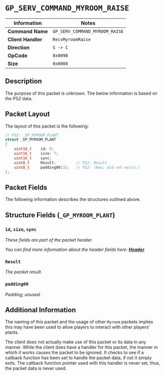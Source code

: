 # `GP_SERV_COMMAND_MYROOM_RAISE`

| Information               | Notes |
|---                        |---    |
| **Command Name**          | `GP_SERV_COMMAND_MYROOM_RAISE` |
| **Client Handler**        | `RecvMyroomRaise` |
| **Direction**             | `S -> C` |
| **OpCode**                | `0x009B` |
| **Size**                  | `0x0008` |

## Description

The purpose of this packet is unknown. The below information is based on the PS2 data.

## Packet Layout

The layout of this packet is the following:

```cpp
// PS2: _GP_MYROOM_PLANT
struct _GP_MYROOM_PLANT
{
    uint16_t    id: 9;
    uint16_t    size: 7;
    uint16_t    sync;
    uint8_t     Result;         // PS2: Result
    uint8_t     padding00[3];   // PS2: (New; did not exist.)
};
```

## Packet Fields

The following information describes the structures outlined above.

## Structure Fields (`_GP_MYROOM_PLANT`)

### `id`, `size`, `sync`

_These fields are part of the packet header._

_You can find more information about the header fields here: [**Header**](/world/server/Header.md)_

### `Result`

_The packet result._

### `padding00`

_Padding; unused._

## Additional Information

The naming of this packet and the usage of other `Myroom` packets implies this may have been used to allow players to interact with other players' plants.

The client does not actually make use of this packet or its data in any manner. While the client does have a handler for this packet, the manner in which it works causes the packet to be ignored. It checks to see if a callback function has been set to handle the packet data, if not it simply exits. The callback function pointer used with this handler is never set, thus, the packet data is never used.
